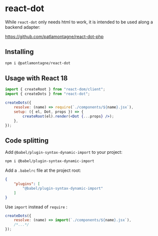 # react-dot

While `react-dot` only needs html to work, it is intended to be used along a backend adapter:

https://github.com/patlamontagne/react-dot-php

## Installing

```sh
npm i @patlamontagne/react-dot
```

## Usage with React 18

```jsx
import { createRoot } from "react-dom/client";
import { createDots } from "react-dot";

createDots({
    resolve: (name) => require(`./components/${name}.jsx`),
    setup: ({ el, Dot, props }) => {
        createRoot(el).render(<Dot {...props} />);
    },
});
```

## Code splitting

Add `@babel/plugin-syntax-dynamic-import` to your project:

```sh
npm i @babel/plugin-syntax-dynamic-import
```

Add a `.babelrc` file at the project root:
```json
{
    "plugins": [
        "@babel/plugin-syntax-dynamic-import"
    ]
}
```

Use `import` instead of `require` :

```jsx
createDots({
    resolve: (name) => import(`./components/${name}.jsx`),
    /*...*/
});
```